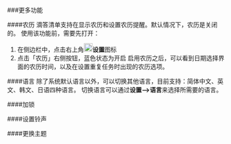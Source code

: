 ###更多功能

####农历
滴答清单支持在显示农历和设置农历提醒。默认情况下，农历是关闭的。
使用该功能前，需要先打开：
1. 在侧边栏中，点击右上角<img src="/images/image4131.png" title="设置" width="20" />**设置**图标
2. 点击「农历」右侧按钮，蓝色状态为开启
启用农历之后，可以看到日期选择界面的农历时间，以及在设置重复任务时出现的农历选项。

####语言
除了系统默认语言以外，可以切换其他语言，目前支持：简体中文、英文、韩文、日语四种语言。
切换语言可以通过**设置——>语言**来选择所需要的语言。

####加锁

####设置铃声

####更换主题
